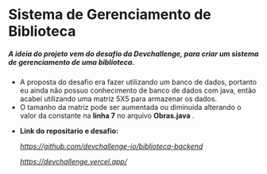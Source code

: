 # Sistema de Gerenciamento de Biblioteca



##### A ideia do projeto vem do desafio da Devchallenge, para criar um sistema de gerenciamento de uma biblioteca.

 

- A proposta do desafio era fazer utilizando um banco de dados, portanto eu ainda não possuo conhecimento de banco de dados com java, então acabei utilizando uma matriz 5X5 para armazenar os dados.
- O tamanho da matriz pode ser aumentada ou diminuida alterando o valor da constante na **linha 7** no arquivo **Obras.java** .

* **Link do repositario e desafio:** 

  *_https://github.com/devchallenge-io/biblioteca-backend_* 

  *_https://devchallenge.vercel.app/_* 
